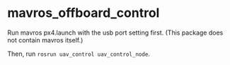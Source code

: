 # mavros_offboard_control
Run mavros px4.launch with the usb port setting first. (This package does not contain mavros itself.)

Then, run `rosrun uav_control uav_control_node`.
